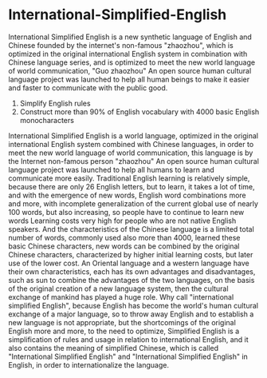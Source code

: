 # International-Simplified-English
 International Simplified English is a new synthetic language of English and Chinese founded by the internet's non-famous "zhaozhou", which is optimized in the original international English system in combination with Chinese language series, and is optimized to meet the new world language of world communication, "Guo zhaozhou"  An open source human cultural language project was launched to help all human beings to make it easier and faster to communicate with the public good. 
 
 1. Simplify English rules
 2. Construct more than 90% of English vocabulary with 4000 basic English monocharacters
 
 International Simplified English is a world language, optimized in the original international English system combined with Chinese languages, in order to meet the new world language of world communication, this language is by the Internet non-famous person "zhaozhou"  An open source human cultural language project was launched to help all humans to learn and communicate more easily. Traditional English learning is relatively simple, because there are only 26 English letters, but to learn, it takes a lot of time, and with the emergence of new words, English word combinations more and more, with incomplete generalization of the current global use of nearly 100 words, but also increasing, so people have to continue to learn new words  Learning costs very high for people who are not native English speakers.  And the characteristics of the Chinese language is a limited total number of words, commonly used also more than 4000, learned these basic Chinese characters, new words can be combined by the original Chinese characters, characterized by higher initial learning costs, but later use of the lower cost.  An Oriental language and a western language have their own characteristics, each has its own advantages and disadvantages, such as sun to combine the advantages of the two languages, on the basis of the original creation of a new language system, then the cultural exchange of mankind has played a huge role. Why call "international simplified English", because English has become the world's human cultural exchange of a major language, so to throw away English and to establish a new language is not appropriate, but the shortcomings of the original English more and more, to the need to optimize, Simplified English is a simplification of rules and usage in relation to international English, and it also contains the meaning of simplified Chinese, which is called "International Simplified English" and "International Simplified English" in English, in order to internationalize the language.
